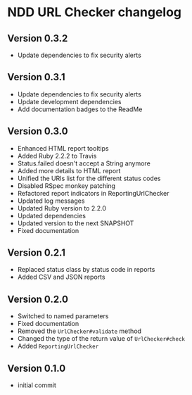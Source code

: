 # NDD URL Checker changelog

## Version 0.3.2

- Update dependencies to fix security alerts

## Version 0.3.1

- Update dependencies to fix security alerts
- Update development dependencies
- Add documentation badges to the ReadMe

## Version 0.3.0

- Enhanced HTML report tooltips
- Added Ruby 2.2.2 to Travis
- Status.failed doesn't accept a String anymore
- Added more details to HTML report
- Unified the URIs list for the different status codes
- Disabled RSpec monkey patching
- Refactored report indicators in ReportingUrlChecker
- Updated log messages
- Updated Ruby version to 2.2.0
- Updated dependencies
- Updated version to the next SNAPSHOT
- Fixed documentation

## Version 0.2.1

- Replaced status class by status code in reports
- Added CSV and JSON reports

## Version 0.2.0

- Switched to named parameters
- Fixed documentation
- Removed the `UrlChecker#validate` method
- Changed the type of the return value of `UrlChecker#check`
- Added `ReportingUrlChecker`

## Version 0.1.0

- initial commit
